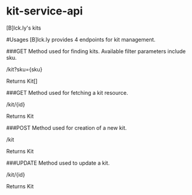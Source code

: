 # kit-service-api
[B]lck.ly's kits

#Usages
[B]lck.ly provides 4 endpoints for kit management.

###GET
Method used for finding kits.  Available filter parameters include sku.

/kit?sku={sku}

Returns Kit[]

###GET
Method used for fetching a kit resource.

/kit/{id}

Returns Kit

###POST
Method used for creation of a new kit.

/kit

Returns Kit

###UPDATE
Method used to update a kit.

/kit/{id}

Returns Kit
